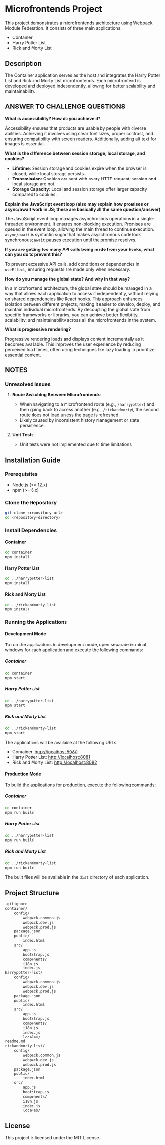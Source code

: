 # Microfrontends Project

This project demonstrates a microfrontends architecture using Webpack Module Federation. It consists of three main applications:
- Container
- Harry Potter List
- Rick and Morty List

## Description

The Container application serves as the host and integrates the Harry Potter List and Rick and Morty List microfrontends. Each microfrontend is developed and deployed independently, allowing for better scalability and maintainability.

## ANSWER TO CHALLENGE QUESTIONS

**What is accessibility? How do you achieve it?**

Accessibility ensures that products are usable by people with diverse abilities. Achieving it involves using clear font sizes, proper contrast, and ensuring compatibility with screen readers. Additionally, adding alt text for images is essential.


**What is the difference between session storage, local storage, and cookies?**

- **Lifetime**: Session storage and cookies expire when the browser is closed, while local storage persists.
- **Transmission**: Cookies are sent with every HTTP request; session and local storage are not.
- **Storage Capacity**: Local and session storage offer larger capacity compared to cookies.


**Explain the JavaScript event loop (also may explain how promises or async/await work in JS; these are basically all the same question/answer)**

The JavaScript event loop manages asynchronous operations in a single-threaded environment. It ensures non-blocking execution. Promises are queued in the event loop, allowing the main thread to continue execution. `async/await` is syntactic sugar that makes asynchronous code look synchronous; `await` pauses execution until the promise resolves.

**If you are getting too many API calls being made from your hooks, what can you do to prevent this?**

To prevent excessive API calls, add conditions or dependencies in `useEffect`, ensuring requests are made only when necessary.

**How do you manage the global state? And why in that way?**

In a microfrontend architecture, the global state should be managed in a way that allows each application to access it independently, without relying on shared dependencies like React hooks. This approach enhances isolation between different projects, making it easier to develop, deploy, and maintain individual microfrontends. By decoupling the global state from specific frameworks or libraries, you can achieve better flexibility, scalability, and maintainability across all the microfrontends in the system.

**What is progressive rendering?**

Progressive rendering loads and displays content incrementally as it becomes available. This improves the user experience by reducing perceived load times, often using techniques like lazy loading to prioritize essential content.


## NOTES

### Unresolved Issues
1. **Route Switching Between Microfrontends**:
   - When navigating to a microfrontend route (e.g., `/harrypotter`) and then going back to access another (e.g., `/rickandmorty`), the second route does not load unless the page is refreshed.
   - Likely caused by inconsistent history management or state persistence.

2. **Unit Tests**:
   - Unit tests were not implemented due to time limitations.




## Installation Guide

### Prerequisites

- Node.js (>= 12.x)
- npm (>= 6.x)

### Clone the Repository

```sh
git clone <repository-url>
cd <repository-directory>
```

### Install Dependencies

#### Container

```sh
cd container
npm install
```

#### Harry Potter List

```sh
cd ../harrypotter-list
npm install
```

#### Rick and Morty List

```sh
cd ../rickandmorty-list
npm install
```

### Running the Applications

#### Development Mode

To run the applications in development mode, open separate terminal windows for each application and execute the following commands:

##### Container

```sh
cd container
npm start
```

##### Harry Potter List

```sh
cd ../harrypotter-list
npm start
```

##### Rick and Morty List

```sh
cd ../rickandmorty-list
npm start
```

The applications will be available at the following URLs:
- Container: [http://localhost:8080](http://localhost:8080)
- Harry Potter List: [http://localhost:8081](http://localhost:8081)
- Rick and Morty List: [http://localhost:8082](http://localhost:8082)

#### Production Mode

To build the applications for production, execute the following commands:

##### Container

```sh
cd container
npm run build
```

##### Harry Potter List

```sh
cd ../harrypotter-list
npm run build
```

##### Rick and Morty List

```sh
cd ../rickandmorty-list
npm run build
```

The built files will be available in the `dist` directory of each application.

## Project Structure

```sh
.gitignore
container/
    config/
        webpack.common.js
        webpack.dev.js
        webpack.prod.js
    package.json
    public/
        index.html
    src/
        app.js
        bootstrap.js
        components/
        i18n.js
        index.js
harrypotter-list/
    config/
        webpack.common.js
        webpack.dev.js
        webpack.prod.js
    package.json
    public/
        index.html
    src/
        app.js
        bootstrap.js
        components/
        i18n.js
        index.js
        locales/
readme.md
rickandmorty-list/
    config/
        webpack.common.js
        webpack.dev.js
        webpack.prod.js
    package.json
    public/
        index.html
    src/
        app.js
        bootstrap.js
        components/
        i18n.js
        index.js
        locales/
```

## License

This project is licensed under the MIT License.
